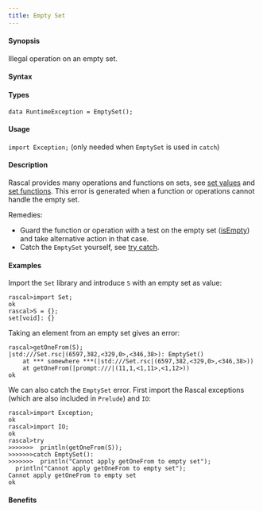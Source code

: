 ```yaml
---
title: Empty Set
---
```


#### Synopsis

Illegal operation on an empty set.

#### Syntax

#### Types

`data RuntimeException = EmptySet();`
       
#### Usage

`import Exception;` (only needed when `EmptySet` is used in `catch`)

#### Description

Rascal provides many operations and functions on sets, see [set values](/Rascal/Expressions/Values/Set)
and [set functions](/Library/Set).
This error is generated when a function or operations cannot handle the empty set.

Remedies:

*  Guard the function or operation with a test on the empty set ([isEmpty](/Library/Set#Set-isEmpty)) and 
  take alternative action in that case.
*  Catch the `EmptySet` yourself, see [try catch](/Rascal/Statements/TryCatch).

#### Examples

Import the `Set` library and introduce `S` with an empty set as value:

```rascal-shell
rascal>import Set;
ok
rascal>S = {};
set[void]: {}
```
Taking an element from an empty set gives an error:

```rascal-shell
rascal>getOneFrom(S);
|std:///Set.rsc|(6597,382,<329,0>,<346,38>): EmptySet()
	at *** somewhere ***(|std:///Set.rsc|(6597,382,<329,0>,<346,38>))
	at getOneFrom(|prompt:///|(11,1,<1,11>,<1,12>))
ok
```
We can also catch the `EmptySet` error. First import the Rascal exceptions (which are also included in `Prelude`)
and `IO`:

```rascal-shell
rascal>import Exception;
ok
rascal>import IO;
ok
rascal>try 
>>>>>>>  println(getOneFrom(S)); 
>>>>>>>catch EmptySet(): 
>>>>>>>  println("Cannot apply getOneFrom to empty set");
  println("Cannot apply getOneFrom to empty set");
Cannot apply getOneFrom to empty set
ok
```

#### Benefits


